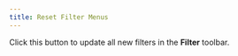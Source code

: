 ```yaml
---
title: Reset Filter Menus
---
```



Click this button to update all new filters in the **Filter**  toolbar.
